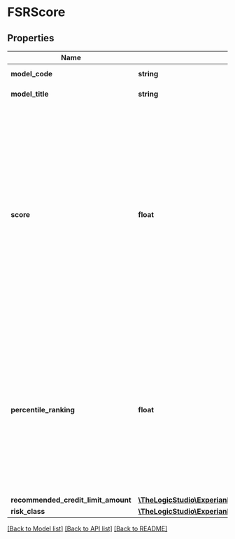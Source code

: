# FSRScore

## Properties
Name | Type | Description | Notes
------------ | ------------- | ------------- | -------------
**model_code** | **string** | FSR score model code | [optional] 
**model_title** | **string** | FSR score model title | [optional] 
**score** | **float** | FSR score predicts the likelihood of severe delinquency or bankruptcy within the next 12 months. 998 displays when a bankruptcy is present in the last 2 years. 999 displays when there is not enough information on file to score the business | [optional] 
**percentile_ranking** | **float** | Percentage of businesses that would score lower than this business. 998 displays when there is a recent bankruptcy; 999 displays when there is insufficient data to score | [optional] 
**recommended_credit_limit_amount** | [**\TheLogicStudio\ExperianBusinessesPHP\Model\RecommendedCreditLimit**](RecommendedCreditLimit.md) |  | [optional] 
**risk_class** | [**\TheLogicStudio\ExperianBusinessesPHP\Model\FSRRiskClass**](FSRRiskClass.md) |  | [optional] 

[[Back to Model list]](../README.md#documentation-for-models) [[Back to API list]](../README.md#documentation-for-api-endpoints) [[Back to README]](../README.md)


